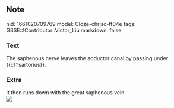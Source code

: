 ## Note
nid: 1661020709769
model: Cloze-chrisc-ff04e
tags: GSSE::!Contributor::Victor_Liu
markdown: false

### Text
The saphenous nerve leaves the adductor canal by passing under {{c1::sartorius}}.

### Extra
<div>
  It then runs down with the great saphenous vein
</div><img src=
"paste-3f11106d8ef2593f4212efaf341eb2ee3d025a40.jpg">
